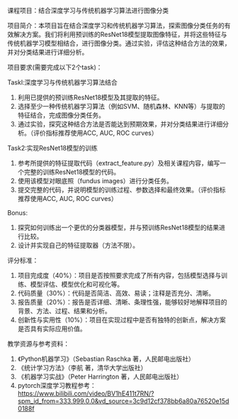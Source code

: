 
课程项目：结合深度学习与传统机器学习算法进行图像分类

项目简介：本项目旨在结合深度学习和传统机器学习算法，探索图像分类任务的有效解决方案。我们将利用预训练的ResNet18模型提取图像特征，并将这些特征与传统机器学习模型相结合，进行图像分类。通过实验，评估这种结合方法的效果，并对分类结果进行详细分析。

项目要求(需要完成以下2个task)：

Taskl:深度学习与传统机器学习算法结合
1. 利用已提供的预训练ResNet18模型及其提取的特征。
2. 选择至少一种传统机器学习算法（例如SVM、随机森林、KNN等）与提取的特征结合，完成图像分类任务。
3. 通过实验，探究这种结合方法是否能达到预期效果，并对分类结果进行详细分析。（评价指标推荐使用ACC, AUC, ROC curves）

Task2:实现ResNet18模型的训练
1. 参考所提供的特征提取代码（extract_feature.py）及相关课程内容，编写一个完整的训练ResNet18模型的代码。
2. 使用该模型对眼底照（fundus images）进行分类任务。
3. 提交完整的代码，并说明模型的训练过程、参数选择和最终效果。（评价指标推荐使用ACC, AUC, ROC curves）

Bonus:
1. 探究如何训练出一个更优的分类器模型，并与预训练ResNet18模型的结果进行比较。
2. 设计并实现自己的特征提取器（方法不限）。

评分标准：

1.  项目完成度（40%）：项目是否按照要求完成了所有内容，包括模型选择与训练、模型评估、模型优化和可视化等。
2.  代码质量（30%）：代码是否简洁、高效、易读；注释是否充分、清晰。
3.  报告质量（20%）：报告是否详细、清晰、条理性强，能够较好地解释项目的背景、方法、过程、结果和分析。 
4.  创新性与实用性（10%）：项目在实现过程中是否有独特的创新点，解决方案是否具有实际应用价值。

教学资源与参考资料：

1.  《Python机器学习》（Sebastian Raschka 著，人民邮电出版社）
2.  《统计学习方法》（李航 著，清华大学出版社）
3.  《机器学习实战》（Peter Harrington 著，人民邮电出版社）
4.  pytorch深度学习教程参考：https://www.bilibili.com/video/BV1hE411t7RN/?spm_id_from=333.999.0.0&vd_source=3c9d12cf378bb6a80a76520e15d0188f